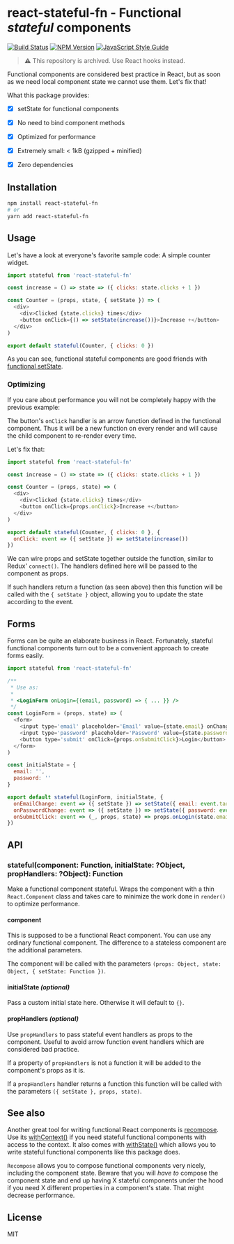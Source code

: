 # react-stateful-fn - Functional *stateful* components

[![Build Status](https://travis-ci.org/andywer/react-stateful-fn.svg?branch=master)](https://travis-ci.org/andywer/react-stateful-fn)
[![NPM Version](https://img.shields.io/npm/v/react-stateful-fn.svg)](https://www.npmjs.com/package/react-stateful-fn)
[![JavaScript Style Guide](https://img.shields.io/badge/code%20style-standard-brightgreen.svg)](http://standardjs.com/)

> ⚠️ This repository is archived. Use React hooks instead.

Functional components are considered best practice in React, but as soon as we need local component state we cannot use them. Let's fix that!

What this package provides:

- [x] setState for functional components
- [x] No need to bind component methods
- [x] Optimized for performance
- [x] Extremely small: < 1kB (gzipped + minified)
- [x] Zero dependencies


## Installation

```sh
npm install react-stateful-fn
# or
yarn add react-stateful-fn
```


## Usage

Let's have a look at everyone's favorite sample code: A simple counter widget.

```js
import stateful from 'react-stateful-fn'

const increase = () => state => ({ clicks: state.clicks + 1 })

const Counter = (props, state, { setState }) => (
  <div>
    <div>Clicked {state.clicks} times</div>
    <button onClick={() => setState(increase())}>Increase +</button>
  </div>
)

export default stateful(Counter, { clicks: 0 })
```

As you can see, functional stateful components are good friends with [functional setState](https://medium.freecodecamp.com/functional-setstate-is-the-future-of-react-374f30401b6b).

### Optimizing

If you care about performance you will not be completely happy with the previous example:

The button's `onClick` handler is an arrow function defined in the functional component. Thus it will be a new function on every render and will cause the child component to re-render every time.

Let's fix that:

```js
import stateful from 'react-stateful-fn'

const increase = () => state => ({ clicks: state.clicks + 1 })

const Counter = (props, state) => (
  <div>
    <div>Clicked {state.clicks} times</div>
    <button onClick={props.onClick}>Increase +</button>
  </div>
)

export default stateful(Counter, { clicks: 0 }, {
  onClick: event => ({ setState }) => setState(increase())
})
```

We can wire props and setState together outside the function, similar to Redux' `connect()`.
The handlers defined here will be passed to the component as props.

If such handlers return a function (as seen above) then this function will be called with the `{ setState }` object, allowing you to update the state according to the event.


## Forms

Forms can be quite an elaborate business in React. Fortunately, stateful functional components turn out to be a convenient approach to create forms easily.

```js
import stateful from 'react-stateful-fn'

/**
 * Use as:
 *
 * <LoginForm onLogin={(email, password) => { ... }} />
 */
const LoginForm = (props, state) => (
  <form>
    <input type='email' placeholder='Email' value={state.email} onChange={props.onEmailChange} />
    <input type='password' placeholder='Password' value={state.password} onChange={props.onPasswordChange} />
    <button type='submit' onClick={props.onSubmitClick}>Login</button>
  </form>
)

const initialState = {
  email: '',
  password: ''
}

export default stateful(LoginForm, initialState, {
  onEmailChange: event => ({ setState }) => setState({ email: event.target.value }),
  onPasswordChange: event => ({ setState }) => setState({ password: event.target.value }),
  onSubmitClick: event => (_, props, state) => props.onLogin(state.email, state.password)
})
```


## API

### stateful(component: Function, initialState: ?Object, propHandlers: ?Object): Function

Make a functional component stateful. Wraps the component with a thin `React.Component` class and takes care to minimize the work done in `render()` to optimize performance.

#### component

This is supposed to be a functional React component. You can use any ordinary functional component. The difference to a stateless component are the additional parameters.

The component will be called with the parameters `(props: Object, state: Object, { setState: Function })`.

#### initialState *(optional)*

Pass a custom initial state here. Otherwise it will default to `{}`.

#### propHandlers *(optional)*

Use `propHandlers` to pass stateful event handlers as props to the component. Useful to avoid arrow function event handlers which are considered bad practice.

If a property of `propHandlers` is not a function it will be added to the component's props as it is.

If a `propHandlers` handler returns a function this function will be called with the parameters `({ setState }, props, state)`.


## See also

Another great tool for writing functional React components is [recompose](https://github.com/acdlite/recompose). Use its [withContext()](https://github.com/acdlite/recompose/blob/master/docs/API.md#withcontext) if you need stateful functional components with access to the context. It also comes with [withState()](https://github.com/acdlite/recompose/blob/master/docs/API.md#withstate) which allows you to write stateful functional components like this package does.

`Recompose` allows you to compose functional components very nicely, including the component state. Beware that you will *have to* compose the component state and end up having X stateful components under the hood if you need X different properties in a component's state. That might decrease performance.


## License

MIT
